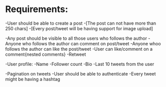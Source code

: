 # Requirements:

-User should be able to create a post
    -[The post can not have more than 250 chars]
    -[Every post/tweet will be having support for image upload]

-Any post should be visible to all those users who follows the author
-Anyone who follows the author can comment on post/tweet
-Anyone whoo follows the author can like the post/tweet
-User can like/comment on a comment{nested comments}
-Retweet

-User profile:
    -Name
    -Follower count
    -Bio
    -Last 10 tweets from the user

-Pagination on tweets
-User should be able to authenticate 
-Every tweet might be having a hashtag
